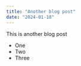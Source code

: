 ```yaml
---
title: "Another blog post"
date: "2024-01-18"
---
```


This is another blog post

- One
- Two
- Three
